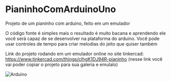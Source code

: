 # PianinhoComArduinoUno
Projeto de um pianinho com arduino, feito em um emulador

O código fonte é simples mais o resultado é muito bacana e aprendendo ele você será capaz de se desenvolver na plataforma do arduino. Você pode usar controles de tempo para criar melodias do jeito que quiser também

Link do projeto rodando em um emulador online no site tinkercad: https://www.tinkercad.com/things/cIhgK1DJ94R-pianinho (nesse link você vai poder copiar o projeto para sua galeria e emulalo)

![Arduino](https://image.ibb.co/jfZPhn/Pianinho01.png)
